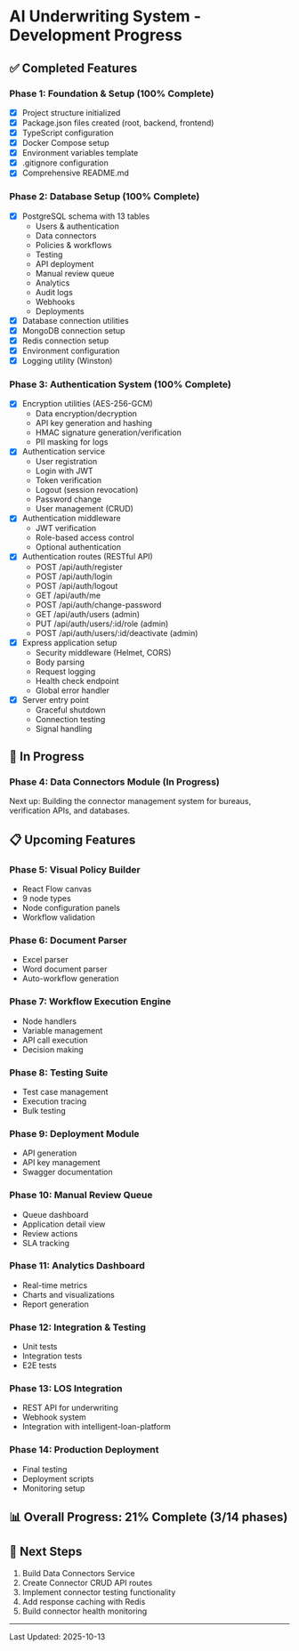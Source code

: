 # AI Underwriting System - Development Progress

## ✅ Completed Features

### Phase 1: Foundation & Setup (100% Complete)
- [x] Project structure initialized
- [x] Package.json files created (root, backend, frontend)
- [x] TypeScript configuration
- [x] Docker Compose setup
- [x] Environment variables template
- [x] .gitignore configuration
- [x] Comprehensive README.md

### Phase 2: Database Setup (100% Complete)
- [x] PostgreSQL schema with 13 tables
  - Users & authentication
  - Data connectors
  - Policies & workflows
  - Testing
  - API deployment
  - Manual review queue
  - Analytics
  - Audit logs
  - Webhooks
  - Deployments
- [x] Database connection utilities
- [x] MongoDB connection setup
- [x] Redis connection setup
- [x] Environment configuration
- [x] Logging utility (Winston)

### Phase 3: Authentication System (100% Complete)
- [x] Encryption utilities (AES-256-GCM)
  - Data encryption/decryption
  - API key generation and hashing
  - HMAC signature generation/verification
  - PII masking for logs
- [x] Authentication service
  - User registration
  - Login with JWT
  - Token verification
  - Logout (session revocation)
  - Password change
  - User management (CRUD)
- [x] Authentication middleware
  - JWT verification
  - Role-based access control
  - Optional authentication
- [x] Authentication routes (RESTful API)
  - POST /api/auth/register
  - POST /api/auth/login
  - POST /api/auth/logout
  - GET /api/auth/me
  - POST /api/auth/change-password
  - GET /api/auth/users (admin)
  - PUT /api/auth/users/:id/role (admin)
  - POST /api/auth/users/:id/deactivate (admin)
- [x] Express application setup
  - Security middleware (Helmet, CORS)
  - Body parsing
  - Request logging
  - Health check endpoint
  - Global error handler
- [x] Server entry point
  - Graceful shutdown
  - Connection testing
  - Signal handling

## 🚧 In Progress

### Phase 4: Data Connectors Module (In Progress)
Next up: Building the connector management system for bureaus, verification APIs, and databases.

## 📋 Upcoming Features

### Phase 5: Visual Policy Builder
- React Flow canvas
- 9 node types
- Node configuration panels
- Workflow validation

### Phase 6: Document Parser
- Excel parser
- Word document parser
- Auto-workflow generation

### Phase 7: Workflow Execution Engine
- Node handlers
- Variable management
- API call execution
- Decision making

### Phase 8: Testing Suite
- Test case management
- Execution tracing
- Bulk testing

### Phase 9: Deployment Module
- API generation
- API key management
- Swagger documentation

### Phase 10: Manual Review Queue
- Queue dashboard
- Application detail view
- Review actions
- SLA tracking

### Phase 11: Analytics Dashboard
- Real-time metrics
- Charts and visualizations
- Report generation

### Phase 12: Integration & Testing
- Unit tests
- Integration tests
- E2E tests

### Phase 13: LOS Integration
- REST API for underwriting
- Webhook system
- Integration with intelligent-loan-platform

### Phase 14: Production Deployment
- Final testing
- Deployment scripts
- Monitoring setup

## 📊 Overall Progress: 21% Complete (3/14 phases)

## 🎯 Next Steps

1. Build Data Connectors Service
2. Create Connector CRUD API routes
3. Implement connector testing functionality
4. Add response caching with Redis
5. Build connector health monitoring

---

Last Updated: 2025-10-13
